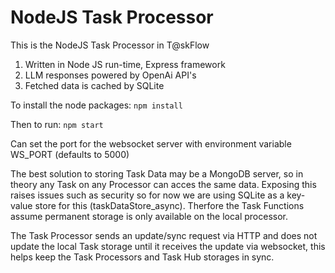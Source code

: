 # NodeJS Task Processor

This is the NodeJS Task Processor in T@skFlow

1. Written in Node JS run-time, Express framework
3. LLM responses powered by OpenAi API's
4. Fetched data is cached by SQLite

To install the node packages: `npm install` 

Then to run: `npm start` 

Can set the port for the websocket server with environment variable WS_PORT (defaults to 5000)

The best solution to storing Task Data may be a MongoDB server, so in theory any Task on any Processor can acces the same data. Exposing this raises issues such as security so for now we are using SQLite as a key-value store for this (taskDataStore_async). Therfore the Task Functions assume permanent storage is only available on the local processor.

The Task Processor sends an update/sync request via HTTP and does not update the local Task storage until it receives the update via websocket, this helps keep the Task Processors and Task Hub storages in sync.